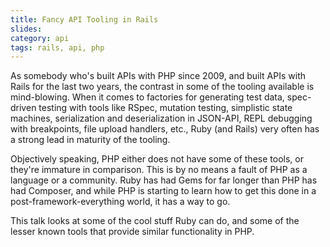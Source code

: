 ```yaml
---
title: Fancy API Tooling in Rails
slides:
category: api
tags: rails, api, php
---
```


As somebody who's built APIs with PHP since 2009, and built APIs with Rails for the last two years, the contrast in some of the tooling available is mind-blowing. When it comes to factories for generating test data, spec-driven testing with tools like RSpec, mutation testing, simplistic state machines, serialization and deserialization in JSON-API, REPL debugging with breakpoints, file upload handlers, etc., Ruby (and Rails) very often has a strong lead in maturity of the tooling.

Objectively speaking, PHP either does not have some of these tools, or they're immature in comparison. This is by no means a fault of PHP as a language or a community. Ruby has had Gems for far longer than PHP has had Composer, and while PHP is starting to learn how to get this done in a post-framework-everything world, it has a way to go.

This talk looks at some of the cool stuff Ruby can do, and some of the lesser known tools that provide similar functionality in PHP.
